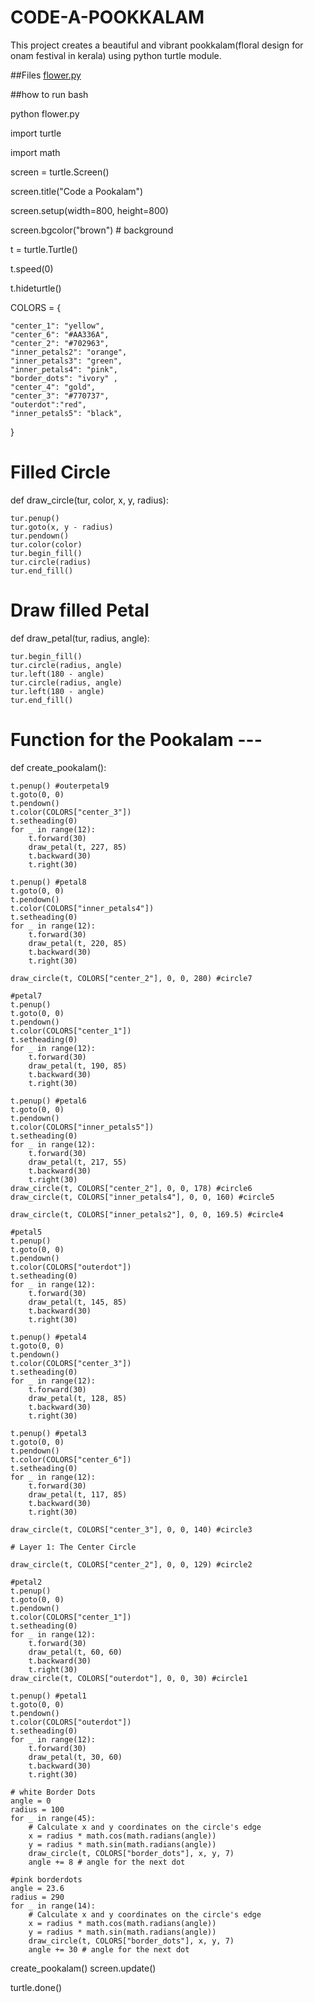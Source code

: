 # CODE-A-POOKKALAM
This project creates a beautiful and vibrant pookkalam(floral design for onam festival in kerala) using python turtle module.

##Files
[flower.py](https://github.com/user-attachments/files/22073221/flower.py)

##how to run
bash

python flower.py


import turtle

import math

screen = turtle.Screen()

screen.title("Code a Pookalam")

screen.setup(width=800, height=800)

screen.bgcolor("brown")  # background

t = turtle.Turtle()

t.speed(0)

t.hideturtle()

COLORS = {

    "center_1": "yellow",
    "center_6": "#AA336A",
    "center_2": "#702963",
    "inner_petals2": "orange",
    "inner_petals3": "green",
    "inner_petals4": "pink",
    "border_dots": "ivory" ,
    "center_4": "gold",
    "center_3": "#770737",
    "outerdot":"red",
    "inner_petals5": "black",
}


# Filled Circle 
def draw_circle(tur, color, x, y, radius):

    tur.penup()
    tur.goto(x, y - radius)
    tur.pendown()
    tur.color(color)
    tur.begin_fill()
    tur.circle(radius)
    tur.end_fill()

# Draw filled Petal 
def draw_petal(tur, radius, angle):

    tur.begin_fill()
    tur.circle(radius, angle)
    tur.left(180 - angle)
    tur.circle(radius, angle)
    tur.left(180 - angle)
    tur.end_fill()

# Function for the Pookalam ---
def create_pookalam():
   
    t.penup() #outerpetal9
    t.goto(0, 0)
    t.pendown()
    t.color(COLORS["center_3"])
    t.setheading(0)
    for _ in range(12):
        t.forward(30)
        draw_petal(t, 227, 85)
        t.backward(30)
        t.right(30)

    t.penup() #petal8
    t.goto(0, 0)
    t.pendown()
    t.color(COLORS["inner_petals4"])
    t.setheading(0)
    for _ in range(12):
        t.forward(30)
        draw_petal(t, 220, 85)
        t.backward(30)
        t.right(30)

    draw_circle(t, COLORS["center_2"], 0, 0, 280) #circle7
    
    #petal7
    t.penup()
    t.goto(0, 0)
    t.pendown()
    t.color(COLORS["center_1"])
    t.setheading(0)
    for _ in range(12):
        t.forward(30)
        draw_petal(t, 190, 85)
        t.backward(30)
        t.right(30)

    t.penup() #petal6
    t.goto(0, 0)
    t.pendown()
    t.color(COLORS["inner_petals5"])
    t.setheading(0)
    for _ in range(12):
        t.forward(30)
        draw_petal(t, 217, 55)
        t.backward(30)
        t.right(30)
    draw_circle(t, COLORS["center_2"], 0, 0, 178) #circle6
    draw_circle(t, COLORS["inner_petals4"], 0, 0, 160) #circle5

    draw_circle(t, COLORS["inner_petals2"], 0, 0, 169.5) #circle4

    #petal5
    t.penup()
    t.goto(0, 0)
    t.pendown()
    t.color(COLORS["outerdot"])
    t.setheading(0)
    for _ in range(12):
        t.forward(30)
        draw_petal(t, 145, 85)
        t.backward(30)
        t.right(30)

    t.penup() #petal4
    t.goto(0, 0)
    t.pendown()
    t.color(COLORS["center_3"])
    t.setheading(0)
    for _ in range(12):
        t.forward(30)
        draw_petal(t, 128, 85)
        t.backward(30)
        t.right(30)

    t.penup() #petal3
    t.goto(0, 0)
    t.pendown()
    t.color(COLORS["center_6"])
    t.setheading(0)
    for _ in range(12):
        t.forward(30)
        draw_petal(t, 117, 85)
        t.backward(30)
        t.right(30)
   
    draw_circle(t, COLORS["center_3"], 0, 0, 140) #circle3
  
    # Layer 1: The Center Circle
    
    draw_circle(t, COLORS["center_2"], 0, 0, 129) #circle2
  
    #petal2
    t.penup()
    t.goto(0, 0)
    t.pendown()
    t.color(COLORS["center_1"])
    t.setheading(0)
    for _ in range(12):
        t.forward(30)
        draw_petal(t, 60, 60)
        t.backward(30)
        t.right(30)
    draw_circle(t, COLORS["outerdot"], 0, 0, 30) #circle1
    
    t.penup() #petal1
    t.goto(0, 0)
    t.pendown()
    t.color(COLORS["outerdot"])
    t.setheading(0)
    for _ in range(12):
        t.forward(30)
        draw_petal(t, 30, 60)
        t.backward(30)
        t.right(30)

    # white Border Dots
    angle = 0
    radius = 100
    for _ in range(45):
        # Calculate x and y coordinates on the circle's edge
        x = radius * math.cos(math.radians(angle))
        y = radius * math.sin(math.radians(angle))
        draw_circle(t, COLORS["border_dots"], x, y, 7)
        angle += 8 # angle for the next dot
        
    #pink borderdots   
    angle = 23.6
    radius = 290
    for _ in range(14):
        # Calculate x and y coordinates on the circle's edge
        x = radius * math.cos(math.radians(angle))
        y = radius * math.sin(math.radians(angle))
        draw_circle(t, COLORS["border_dots"], x, y, 7)
        angle += 30 # angle for the next dot
create_pookalam()
screen.update()

turtle.done()
